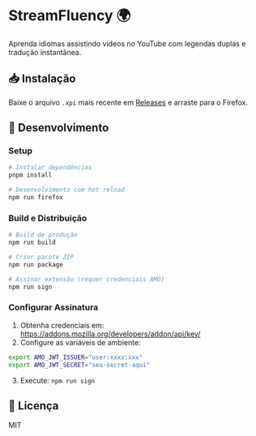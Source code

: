 # StreamFluency 🌍

Aprenda idiomas assistindo vídeos no YouTube com legendas duplas e tradução instantânea.

## 📥 Instalação

Baixe o arquivo `.xpi` mais recente em [Releases](https://github.com/yourusername/streamfluency/releases) e arraste para o Firefox.

## 🚀 Desenvolvimento

### Setup

```bash
# Instalar dependências
pnpm install

# Desenvolvimento com hot reload
npm run firefox
```

### Build e Distribuição

```bash
# Build de produção
npm run build

# Criar pacote ZIP
npm run package

# Assinar extensão (requer credenciais AMO)
npm run sign
```

### Configurar Assinatura

1. Obtenha credenciais em: https://addons.mozilla.org/developers/addon/api/key/
2. Configure as variáveis de ambiente:

```bash
export AMO_JWT_ISSUER="user:xxxx:xxx"
export AMO_JWT_SECRET="seu-secret-aqui"
```

3. Execute: `npm run sign`

## 📝 Licença

MIT
